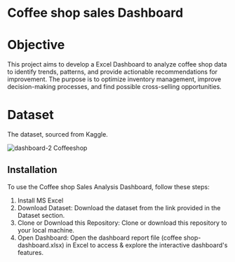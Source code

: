 
# Coffee shop sales Dashboard
# Objective

This project aims to develop a Excel Dashboard to analyze coffee shop data to identify trends, patterns, and provide actionable recommendations for improvement.
The purpose is to optimize inventory management, improve decision-making processes, and find possible cross-selling opportunities.

# Dataset
The dataset, sourced from Kaggle.







![dashboard-2 Coffeeshop](https://github.com/user-attachments/assets/fc26eaf6-8efd-4731-8a94-dad976f75793)


## Installation

To use the Coffee shop Sales Analysis Dashboard, follow these steps:
1.	Install MS Excel 
2.	Download Dataset: Download the dataset from the link provided in the Dataset section.
3.	Clone or Download this Repository: Clone or download this repository to your local machine.
4.	Open Dashboard: Open the dashboard report file (coffee shop-dashboard.xlsx) in Excel to access & explore the interactive dashboard's features.

